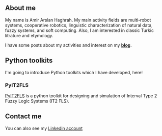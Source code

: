 ## About me

My name is Amir Arslan Haghrah. My main activity fields are multi-robot systems, cooperative robotics, linguistic characterization of natural data, fuzzy systems, and soft computing. Also, I am interested in classic Turkic litrature and etymology. 

I have some posts about my activities and interest on my [**blog**](https://haghrah.github.io/blog/).

## Python toolkits

I'm going to introduce Python toolkits which I have developed, here!

### PyIT2FLS

[PyIT2FLS](https://github.com/Haghrah/PyIT2FLS) is a python toolkit for designing and simulation of Interval Type 2 Fuzzy Logic Systems (IT2 FLS).

## Contact me
You can also see my [Linkedin account](https://www.linkedin.com/in/amir-arslan-haghrah-53b2258a)
